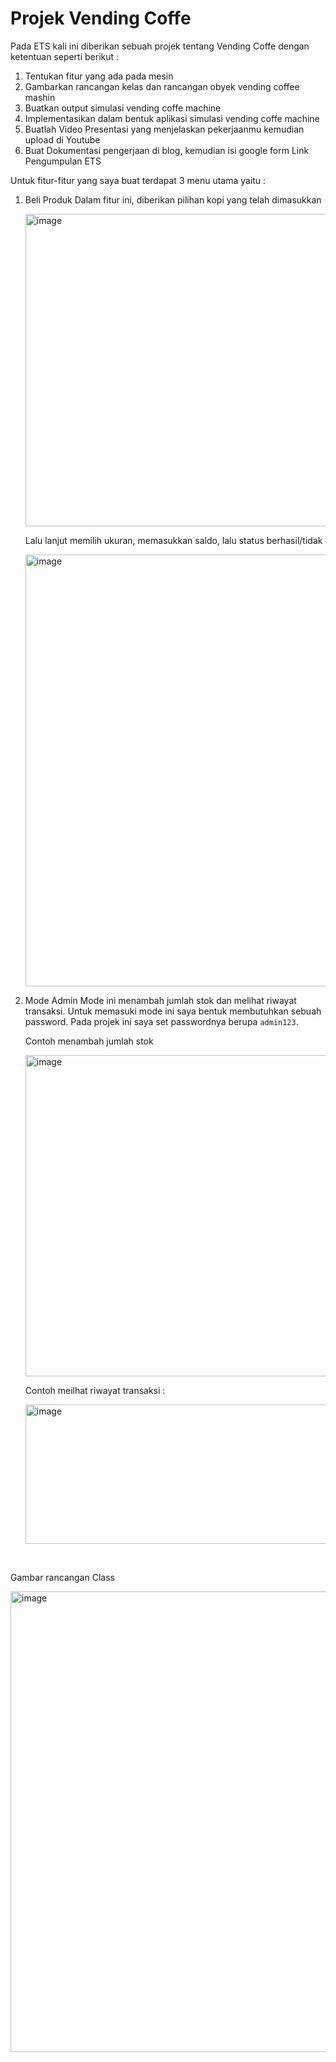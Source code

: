 # Projek Vending Coffe

Pada ETS kali ini diberikan sebuah projek tentang Vending Coffe dengan ketentuan seperti berikut :

1. Tentukan fitur yang ada pada mesin
2. Gambarkan rancangan kelas dan rancangan obyek vending coffee mashin
3. Buatkan output simulasi vending coffe machine
4. Implementasikan dalam bentuk aplikasi simulasi vending coffe machine 
5. Buatlah Video Presentasi yang menjelaskan pekerjaanmu kemudian upload di Youtube
6. Buat Dokumentasi pengerjaan di blog, kemudian isi google form  Link Pengumpulan ETS

Untuk fitur-fitur yang saya buat terdapat 3 menu utama yaitu :
1. Beli Produk
   Dalam fitur ini, diberikan pilihan kopi yang telah dimasukkan

   <img width="641" height="500" alt="image" src="https://github.com/user-attachments/assets/58e7fa5c-0537-4695-a803-2c0cd55012fb" />

   Lalu lanjut memilih ukuran, memasukkan saldo, lalu status berhasil/tidak
   
   <img width="981" height="691" alt="image" src="https://github.com/user-attachments/assets/4a9853fd-9378-4e4f-8ea1-a5d0fdb10344" />

2. Mode Admin
   Mode ini menambah jumlah stok dan melihat riwayat transaksi. Untuk memasuki mode ini saya bentuk membutuhkan sebuah password. Pada projek ini saya set
   passwordnya berupa `admin123`.

   Contoh menambah jumlah stok

   <img width="834" height="514" alt="image" src="https://github.com/user-attachments/assets/b31e1e48-32d4-4ec8-a102-8eac34904eae" />

   Contoh meilhat riwayat transaksi :

   <img width="937" height="223" alt="image" src="https://github.com/user-attachments/assets/34386405-ba13-4c02-ab09-1d73ca69f10b" />

   
<br>


Gambar rancangan Class

<img width="979" height="737" alt="image" src="https://github.com/user-attachments/assets/5d4149ce-0d69-4f7d-afcf-b34e69278f31" />



